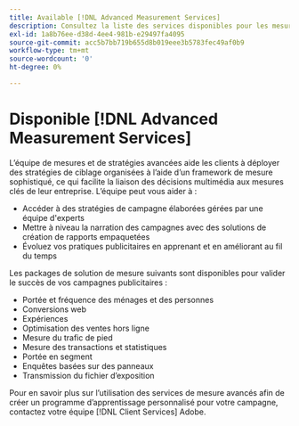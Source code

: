 ```yaml
---
title: Available [!DNL Advanced Measurement Services]
description: Consultez la liste des services disponibles pour les mesures avancées.
exl-id: 1a8b76ee-d38d-4ee4-981b-e29497fa4095
source-git-commit: acc5b7bb719b655d8b019eee3b5783fec49af0b9
workflow-type: tm+mt
source-wordcount: '0'
ht-degree: 0%

---
```


# Disponible [!DNL Advanced Measurement Services]

<!-- Probably need to rename this. -->

L’équipe de mesures et de stratégies avancées aide les clients à déployer des stratégies de ciblage organisées à l’aide d’un framework de mesure sophistiqué, ce qui facilite la liaison des décisions multimédia aux mesures clés de leur entreprise. L’équipe peut vous aider à :

* Accéder à des stratégies de campagne élaborées gérées par une équipe d&#39;experts
* Mettre à niveau la narration des campagnes avec des solutions de création de rapports empaquetées
* Évoluez vos pratiques publicitaires en apprenant et en améliorant au fil du temps

Les packages de solution de mesure suivants sont disponibles pour valider le succès de vos campagnes publicitaires :

* Portée et fréquence des ménages et des personnes
* Conversions web
* Expériences
* Optimisation des ventes hors ligne
* Mesure du trafic de pied
* Mesure des transactions et statistiques
* Portée en segment
* Enquêtes basées sur des panneaux
* Transmission du fichier d’exposition

Pour en savoir plus sur l’utilisation des services de mesure avancés afin de créer un programme d’apprentissage personnalisé pour votre campagne, contactez votre équipe [!DNL Client Services] Adobe.
